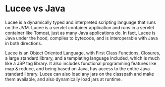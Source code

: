 # Lucee vs Java

Lucee is a dynamically typed and interpreted scripting language that runs on the JVM. Lucee is a servlet container application and runs in a servlet container like Tomcat, just as many Java applications do. In fact, Lucee is Java under the hood, compiles to bytecode, and is interoperable with Java in both directions.

Lucee is an Object Oriented Language, with First Class Functions, Closures, a large standard library, and a templating language included, which is much like a JSP tag library. It also includes functional programming features like map & reduce, and being based on Java, has access to the entire Java standard library. Lucee can also load any jars on the classpath and make them available, and also dynamically load jars at runtime.



